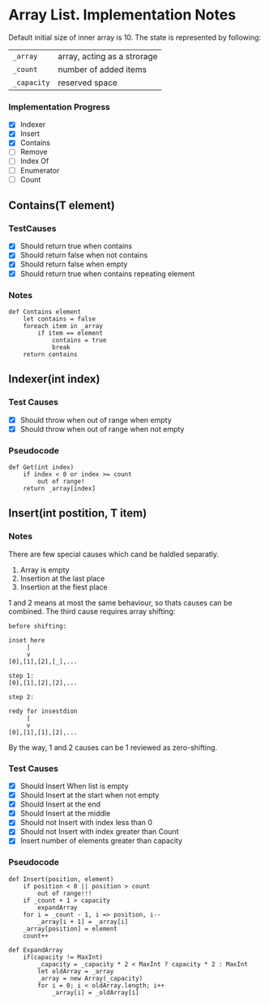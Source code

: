 # Array List. Implementation Notes

Default initial size of inner array is 10. The state is represented by following:

|           |                               |
|-          |-                              |
|`_array`   |   array, acting as a strorage |
|`_count`   |   number of added items       |
|`_capacity`|   reserved space              |

### Implementation Progress
- [x] Indexer
- [x] Insert
- [x] Contains
- [ ] Remove
- [ ] Index Of
- [ ] Enumerator
- [ ] Count

## Contains(T element)

### TestCauses

- [x] Should return true when contains
- [x] Should return false when not contains
- [x] Should return false when empty
- [x] Should return true when contains repeating element

### Notes

```
def Contains element
    let contains = false
    foreach item in _array
        if item == element
            contains = true
            break
    return contains
```

## Indexer(int index)

### Test Causes
- [x] Should throw when out of range when empty
- [x] Should throw when out of range when not empty

### Pseudocode
```
def Get(int index)
    if index < 0 or index >= count
        out of range!
    return _array[index]
```

## Insert(int postition, T item)

### Notes
There are few special causes which cand be haldled separatly.
1. Array is empty
2. Insertion at the last place
3. Insertion at the fiest place

1 and 2 means at most the same behaviour, so thats causes can be combined. The third cause requires array shifting:
```
before shifting:

inset here
     |
     v 
[0],[1],[2],[_],...

step 1:
[0],[1],[2],[2],...

step 2:

redy for insestdion
     |
     v
[0],[1],[1],[2],...
```

By the way, 1 and 2 causes can be 1 reviewed as zero-shifting.

### Test Causes
- [x] Should Insert When list is empty
- [x] Should Insert at the start when not empty
- [x] Should Insert at the end
- [x] Should Insert at the middle
- [x] Should not Insert with index less than 0
- [x] Should not Insert with index greater than Count
- [x] Insert number of elements greater than capacity

### Pseudocode
```
def Insert(position, element)
    if position < 0 || position > count
        out of range!!!
    if _count + 1 > capacity
        expandArray
    for i = _count - 1, i => position, i--
        _array[i + 1] = _array[i]
    _array[position] = element
    count++

def ExpandArray
    if(capacity != MaxInt)
        _capacity = _capacity * 2 < MaxInt ? capacity * 2 : MaxInt
        let oldArray = _array
        _array = new Array(_capacity)
        for i = 0; i < oldArray.length; i++
            _array[i] = _oldArray[i]
```
